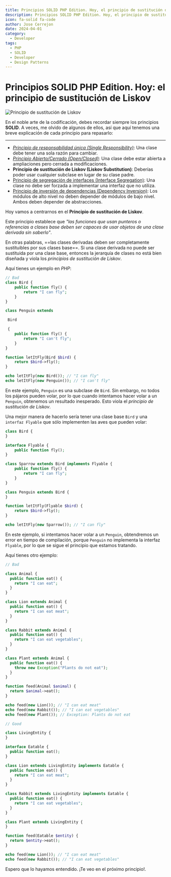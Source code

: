 ```yaml
---
title: Principios SOLID PHP Edition. Hoy, el principio de sustitución de Liskov
description: Principios SOLID PHP Edition. Hoy, el principio de sustitución de Liskov
icon: fa-solid fa-code
author: Jose Cerrejon
date: 2024-04-01
category:
  - Developer
tags:
  - PHP
  - SOLID
  - Developer
  - Design Patterns
---
```

# Principios SOLID PHP Edition. Hoy: el principio de sustitución de Liskov

![Principio de sustitución de Liskov](/images/2024/04/liskov.jpg "Principio de sustitución de Liskov. Generado con AI.")

En el noble arte de la codificación, debes recordar siempre los principios **SOLID**. A veces, me olvido de algunos de ellos, así que aquí tenemos una breve explicación de cada principio para repasarlo:

- - -

* _[Principio de responsabilidad única (Single Responsibility)](https://misapuntesde.com/es/2024/03/solid_principles_php_edition_single_responsibility_principle.html)_: Una clase debe tener una sola razón para cambiar.
* _[Principio Abierto/Cerrado (Open/Closed)](https://misapuntesde.com/es/2024/03/solid_principles_php_edition_open_closed_principle.html)_: Una clase debe estar abierta a ampliaciones pero cerrada a modificaciones.
* **Principio de sustitución de Liskov (Liskov Substitution)**: Deberías poder usar cualquier subclase en lugar de su clase padre.
* [Principio de segregación de interfaces (Interface Segregation)](https://misapuntesde.com/es/2024/04/solid_principles_php_edition_interface_segregation_principle.html): Una clase no debe ser forzada a implementar una interfaz que no utiliza.
* [Principio de inversión de dependencias (Dependency Inversion)](https://misapuntesde.com/es/2024/04/solid_principles_php_edition_dependency_inversion_principle.html): Los módulos de alto nivel no deben depender de módulos de bajo nivel. Ambos deben depender de abstracciones.

Hoy vamos a centrarnos en el **Principio de sustitución de Liskov**.

Este principio establece que _"las funciones que usan punteros o referencias a clases base deben ser capaces de usar objetos de una clase derivada sin saberlo"_.

En otras palabras, ==las clases derivadas deben ser completamente sustituibles por sus clases base==. Si una clase derivada no puede ser sustituida por una clase base, entonces la jerarquía de clases no está bien diseñada y viola los _principios de sustitución de Liskov_.

Aquí tienes un ejemplo en _PHP_:

```php
// Bad
class Bird {
    public function fly() {
        return "I can fly";
    }
}

class Penguin extends

 Bird

 {
    public function fly() {
        return "I can't fly";
    }
}

function letItFly(Bird $bird) {
    return $bird->fly();
}

echo letItFly(new Bird()); // "I can fly"
echo letItFly(new Penguin()); // "I can't fly"
```

En este ejemplo, `Penguin` es una subclase de `Bird`. Sin embargo, no todos los pájaros pueden volar, por lo que cuando intentamos hacer volar a un `Penguin`, obtenemos un resultado inesperado. Esto viola el _principio de sustitución de Liskov_.

Una mejor manera de hacerlo sería tener una clase base `Bird` y una `interfaz Flyable` que sólo implementen las aves que pueden volar:

```php
class Bird {
}

interface Flyable {
    public function fly();
}

class Sparrow extends Bird implements Flyable {
    public function fly() {
        return "I can fly";
    }
}

class Penguin extends Bird {
}

function letItFly(Flyable $bird) {
    return $bird->fly();
}

echo letItFly(new Sparrow()); // "I can fly"
```

En este ejemplo, si intentamos hacer volar a un `Penguin`, obtendremos un error en tiempo de compilación, porque `Penguin` no implementa la interfaz `Flyable`, por lo que se sigue el principio que estamos tratando.

Aquí tienes otro ejemplo:

```php
// Bad

class Animal {
  public function eat() {
    return "I can eat";
  }
}

class Lion extends Animal {
  public function eat() {
    return "I can eat meat";
  }
}

class Rabbit extends Animal {
  public function eat() {
    return "I can eat vegetables";
  }
}

class Plant extends Animal {
  public function eat() {
    throw new Exception("Plants do not eat");
  }
}

function feed(Animal $animal) {
  return $animal->eat();
}

echo feed(new Lion()); // "I can eat meat"
echo feed(new Rabbit()); // "I can eat vegetables"
echo feed(new Plant()); // Exception: Plants do not eat

// Good

class LivingEntity {
}

interface Eatable {
  public function eat();
}

class Lion extends LivingEntity implements Eatable {
  public function eat() {
    return "I can eat meat";
  }
}

class Rabbit extends LivingEntity implements Eatable {
  public function eat() {
    return "I can eat vegetables";
  }
}

class Plant extends LivingEntity {
}

function feed(Eatable $entity) {
  return $entity->eat();
}

echo feed(new Lion()); // "I can eat meat"
echo feed(new Rabbit()); // "I can eat vegetables"
```

Espero que lo hayamos entendido. ¡Te veo en el próximo principio!.